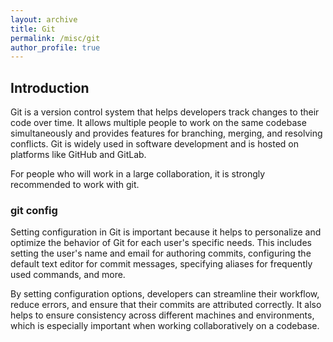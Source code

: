 ```yaml
---
layout: archive
title: Git
permalink: /misc/git
author_profile: true
---
```


## Introduction

Git is a version control system that helps developers track changes to their code over time. It allows multiple people to work on the same codebase simultaneously and provides features for branching, merging, and resolving conflicts. Git is widely used in software development and is hosted on platforms like GitHub and GitLab.

For people who will work in a large collaboration, it is strongly recommended to work with git.

### git config

Setting configuration in Git is important because it helps to personalize and optimize the behavior of Git for each user's specific needs. This includes setting the user's name and email for authoring commits, configuring the default text editor for commit messages, specifying aliases for frequently used commands, and more.

By setting configuration options, developers can streamline their workflow, reduce errors, and ensure that their commits are attributed correctly. It also helps to ensure consistency across different machines and environments, which is especially important when working collaboratively on a codebase.
